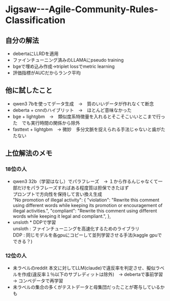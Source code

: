 # Jigsaw---Agile-Community-Rules-Classification
## 自分の解法
- debertaにLLRDを適用
- ファインチューニング済みのLLAMAにpseudo training
- bgeで埋め込み作成→triplet lossでmetric learning
- 評価指標がAUCだからランク平均

## 他に試したこと
- qwen3 7bを使ってデータ生成　→　質のいいデータが作れなくて断念
- deberta + cnnのハイブリット　→　ほとんど意味なかった
- bge + lightgbm　→　類似度系特徴量を入れるとそこそこいいとこまで行った　でも実行時間の関係から除外
- fasttext + lightgbm　→ 微妙　多分文脈を捉えられる手法じゃないと歯がたたない

## 上位解法のメモ
### 18位の人
- qwen3 32b（学習はなし）でパラフレーズ　→ １から作るんじゃなくて一部だけをパラフレーズすればある程度質は担保できたはず</br>
プロンプトで方向性を保持して言い換え生成</br>
"No promotion of illegal activity": { "violation": "Rewrite this comment using different words while keeping its promotion or encouragement of illegal activities.", "compliant": "Rewrite this comment using different words while keeping it legal and compliant.", },
- unsloth * DDPで学習</br>
unsloth : ファインチューニングを高速化するためのライブラリ</br>
DDP : 同じモデルを各gpuにコピーして並列学習させる手法(kaggle gpuでできる？)</br>
### 12位の人
- 未ラベルのreddit 本文に対してLLM(claude)で違反率を判定させ、擬似ラベルを作成(違反率１％以下のサブレディットは除外)　→ debertaで事前学習　→ コンペデータで再学習
- 未ラベルの集合の多くがテストデータと母集団だったことが寄与しているかも



